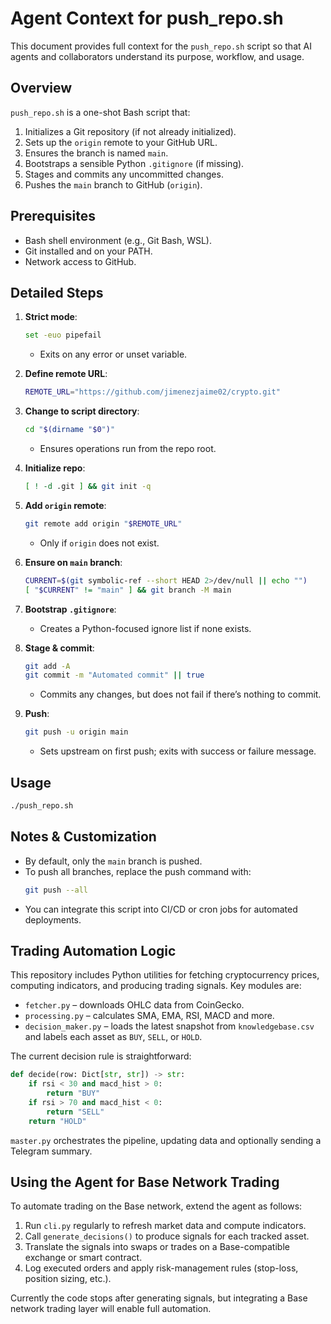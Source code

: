 # Agent Context for push_repo.sh

This document provides full context for the `push_repo.sh` script so that AI agents and collaborators understand its purpose, workflow, and usage.

## Overview
`push_repo.sh` is a one-shot Bash script that:

1. Initializes a Git repository (if not already initialized).
2. Sets up the `origin` remote to your GitHub URL.
3. Ensures the branch is named `main`.
4. Bootstraps a sensible Python `.gitignore` (if missing).
5. Stages and commits any uncommitted changes.
6. Pushes the `main` branch to GitHub (`origin`).

## Prerequisites

- Bash shell environment (e.g., Git Bash, WSL).
- Git installed and on your PATH.
- Network access to GitHub.

## Detailed Steps

1. **Strict mode**:
   ```bash
   set -euo pipefail
   ```
   - Exits on any error or unset variable.

2. **Define remote URL**:
   ```bash
   REMOTE_URL="https://github.com/jimenezjaime02/crypto.git"
   ```

3. **Change to script directory**:
   ```bash
   cd "$(dirname "$0")"
   ```
   - Ensures operations run from the repo root.

4. **Initialize repo**:
   ```bash
   [ ! -d .git ] && git init -q
   ```

5. **Add `origin` remote**:
   ```bash
   git remote add origin "$REMOTE_URL"
   ```
   - Only if `origin` does not exist.

6. **Ensure on `main` branch**:
   ```bash
   CURRENT=$(git symbolic-ref --short HEAD 2>/dev/null || echo "")
   [ "$CURRENT" != "main" ] && git branch -M main
   ```

7. **Bootstrap `.gitignore`**:
   - Creates a Python-focused ignore list if none exists.

8. **Stage & commit**:
   ```bash
   git add -A
   git commit -m "Automated commit" || true
   ```
   - Commits any changes, but does not fail if there’s nothing to commit.

9. **Push**:
   ```bash
   git push -u origin main
   ```
   - Sets upstream on first push; exits with success or failure message.

## Usage

```bash
./push_repo.sh
```

## Notes & Customization

- By default, only the `main` branch is pushed.
- To push all branches, replace the push command with:
  ```bash
  git push --all
  ```
- You can integrate this script into CI/CD or cron jobs for automated deployments.

## Trading Automation Logic

This repository includes Python utilities for fetching cryptocurrency prices,
computing indicators, and producing trading signals. Key modules are:

- `fetcher.py` – downloads OHLC data from CoinGecko.
- `processing.py` – calculates SMA, EMA, RSI, MACD and more.
- `decision_maker.py` – loads the latest snapshot from `knowledgebase.csv` and
  labels each asset as `BUY`, `SELL`, or `HOLD`.

The current decision rule is straightforward:

```python
def decide(row: Dict[str, str]) -> str:
    if rsi < 30 and macd_hist > 0:
        return "BUY"
    if rsi > 70 and macd_hist < 0:
        return "SELL"
    return "HOLD"
```

`master.py` orchestrates the pipeline, updating data and optionally sending a
Telegram summary.

## Using the Agent for Base Network Trading

To automate trading on the Base network, extend the agent as follows:

1. Run `cli.py` regularly to refresh market data and compute indicators.
2. Call `generate_decisions()` to produce signals for each tracked asset.
3. Translate the signals into swaps or trades on a Base-compatible exchange or
   smart contract.
4. Log executed orders and apply risk-management rules (stop-loss, position
   sizing, etc.).

Currently the code stops after generating signals, but integrating a Base
network trading layer will enable full automation.
